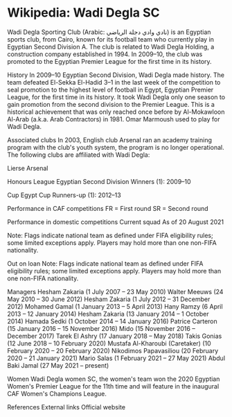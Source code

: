 
# Wikipedia: Wadi Degla SC
Wadi Degla Sporting Club (Arabic: نادي وادي دجلة الرياضي) is an Egyptian sports club, from Cairo, known for its football team who currently play in Egyptian Second Division A. The club is related to Wadi Degla Holding, a construction company established in 1994.
In 2009–10, the club was promoted to the Egyptian Premier League for the first time in its history.

History
In 2009–10 Egyptian Second Division, Wadi Degla made history. The team defeated El-Sekka El-Hadid 3–1 in the last week of the competition to seal promotion to the highest level of football in Egypt, Egyptian Premier League, for the first time in its history. It took Wadi Degla only one season to gain promotion from the second division to the Premier League. This is a historical achievement that was only reached once before by Al-Mokawloon Al-Arab (a.k.a. Arab Contractors) in 1981.
Omar Marmoush used to play for Wadi Degla.

Associated clubs
In 2003, English club Arsenal ran an academy training program with the club's youth system, the program is no longer operational.
The following clubs are affiliated with Wadi Degla:

 Lierse
 Arsenal

Honours
League
Egyptian Second Division
Winners (1): 2009–10

Cup
Egypt Cup
Runners-up (1): 2012–13

Performance in CAF competitions
FR = First round
SR = Second round

Performance in domestic competitions
Current squad
As of 20 August 2021

Note: Flags indicate national team as defined under FIFA eligibility rules; some limited exceptions apply. Players may hold more than one non-FIFA nationality.

Out on loan
Note: Flags indicate national team as defined under FIFA eligibility rules; some limited exceptions apply. Players may hold more than one non-FIFA nationality.

Managers
Hesham Zakaria (1 July 2007 – 23 May 2010)
 Walter Meeuws (24 May 2010 – 30 June 2012)
 Hesham Zakaria (1 July 2012 – 31 December 2012)
 Mohamed Gamal (1 January 2013 – 5 April 2013)
 Hany Ramzy (6 April 2013 – 12 January 2014)
 Hesham Zakaria (13 January 2014 – 1 October 2014)
 Hamada Sedki (1 October 2014 – 14 January 2016)
 Patrice Carteron (15 January 2016 – 15 November 2016)
 Mido (15 November 2016 – December 2017)
 Tarek El Ashry (17 January 2018 – May 2018)
 Takis Gonias (12 June 2018 – 10 February 2020)
 Mustafa Al-Kharoubi (Caretaker) (10 February 2020 – 20 February 2020)
 Nikodimos Papavasiliou (20 February 2020 – 21 January 2021)
 Mario Salas (1 February 2021 – 27 May 2021)
 Abdul Baki Jamal (27 May 2021 – present)

Women
Wadi Degla women SC, the women's team won the 2020 Egyptian Women's Premier League for the 11th time and will feature in the inaugural CAF Women's Champions League.

References
External links
Official website